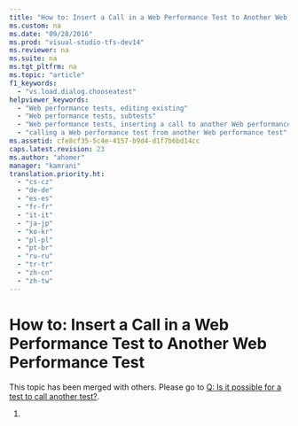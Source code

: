 ```yaml
---
title: "How to: Insert a Call in a Web Performance Test to Another Web Performance Test"
ms.custom: na
ms.date: "09/28/2016"
ms.prod: "visual-studio-tfs-dev14"
ms.reviewer: na
ms.suite: na
ms.tgt_pltfrm: na
ms.topic: "article"
f1_keywords: 
  - "vs.load.dialog.chooseatest"
helpviewer_keywords: 
  - "Web performance tests, editing existing"
  - "Web performance tests, subtests"
  - "Web performance tests, inserting a call to another Web performance test"
  - "calling a Web performance test from another Web performance test"
ms.assetid: cfe8cf35-5c4e-4157-b9d4-d1f7b6bd14cc
caps.latest.revision: 23
ms.author: "ahomer"
manager: "kamrani"
translation.priority.ht: 
  - "cs-cz"
  - "de-de"
  - "es-es"
  - "fr-fr"
  - "it-it"
  - "ja-jp"
  - "ko-kr"
  - "pl-pl"
  - "pt-br"
  - "ru-ru"
  - "tr-tr"
  - "zh-cn"
  - "zh-tw"
---
```

# How to: Insert a Call in a Web Performance Test to Another Web Performance Test
This topic has been merged with others. Please go to [Q: Is it possible for a test to call another test?](assetId:///bd0a82fd-cec0-4861-bc09-e1b0b2d258ef#RecordingRunningWebTest_QA_CallTest).  
  
1.